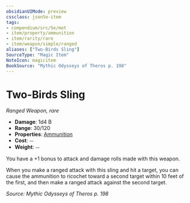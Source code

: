 ```yaml
---
obsidianUIMode: preview
cssclass: json5e-item
tags:
- compendium/src/5e/mot
- item/property/ammunition
- item/rarity/rare
- item/weapon/simple/ranged
aliases: ["Two-Birds Sling"]
SourceType: "Magic Item"
NoteIcon: magicitem
BookSource: "Mythic Odysseys of Theros p. 198"
---
```

# Two-Birds Sling
*Ranged Weapon, rare*  

- **Damage**: 1d4 B
- **Range**: 30/120
- **Properties**: [Ammunition](/2-Mechanics/CLI/rules/item-properties.md#Ammunition)
- **Cost**: ⏤
- **Weight**: ⏤

You have a +1 bonus to attack and damage rolls made with this weapon.

When you make a ranged attack with this sling and hit a target, you can cause the ammunition to ricochet toward a second target within 10 feet of the first, and then make a ranged attack against the second target.

*Source: Mythic Odysseys of Theros p. 198*